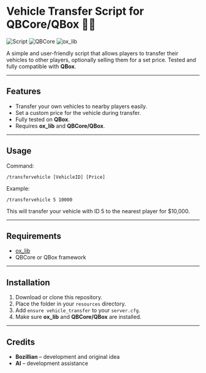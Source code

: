 # Vehicle Transfer Script for QBCore/QBox 🚗💸

![Script](https://img.shields.io/badge/Status-Working-brightgreen)
![QBCore](https://img.shields.io/badge/Framework-QBCore-blue)
![ox\_lib](https://img.shields.io/badge/Dependency-ox__lib-orange)

A simple and user-friendly script that allows players to transfer their vehicles to other players, optionally selling them for a set price. Tested and fully compatible with **QBox**.

---

## Features

* Transfer your own vehicles to nearby players easily.
* Set a custom price for the vehicle during transfer.
* Fully tested on **QBox**.
* Requires **ox\_lib** and **QBCore/QBox**.

---

## Usage

Command:

```
/transfervehicle [VehicleID] [Price]
```

Example:

```
/transfervehicle 5 10000
```

This will transfer your vehicle with ID 5 to the nearest player for \$10,000.

---

## Requirements

* [ox\_lib](https://github.com/overextended/ox_lib)
* QBCore or QBox framework

---

## Installation

1. Download or clone this repository.
2. Place the folder in your `resources` directory.
3. Add `ensure vehicle_transfer` to your `server.cfg`.
4. Make sure **ox\_lib** and **QBCore/QBox** are installed.

---

## Credits

* **Bozillian** – development and original idea
* **AI** – development assistance
